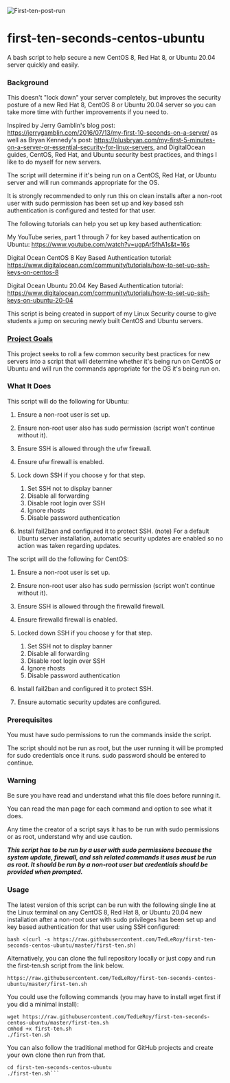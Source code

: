 ![First-ten-post-run](https://i.ibb.co/4N5QXww/After-Running-Script.png)

# first-ten-seconds-centos-ubuntu

A bash script to help secure a new CentOS 8, Red Hat 8, or Ubuntu 20.04 server quickly and easily.

### Background

This doesn't "lock down" your server completely, but improves the security posture of a new Red Hat 8, CentOS 8 or Ubuntu 20.04 server so you can take more time with further improvements if you need to.

Inspired by Jerry Gamblin's blog post: https://jerrygamblin.com/2016/07/13/my-first-10-seconds-on-a-server/ as well as Bryan Kennedy's post: https://plusbryan.com/my-first-5-minutes-on-a-server-or-essential-security-for-linux-servers, and DigitalOcean guides, CentOS, Red Hat, and Ubuntu security best practices, and things I like to do myself for new servers.

The script will determine if it's being run on a CentOS, Red Hat, or Ubuntu server and will run commands appropriate for the OS.

It is strongly recommended to only run this on clean installs after a non-root user with sudo permission has been set up and key based ssh authentication is configured and tested for that user. 

The following tutorials can help you set up key based authentication:

My YouTube series, part 1 through 7 for key based authentication on Ubuntu: https://www.youtube.com/watch?v=ugpAr5fhA1s&t=16s

Digital Ocean CentOS 8 Key Based Authentication tutorial: https://www.digitalocean.com/community/tutorials/how-to-set-up-ssh-keys-on-centos-8

Digital Ocean Ubuntu 20.04 Key Based Authentication tutorial: https://www.digitalocean.com/community/tutorials/how-to-set-up-ssh-keys-on-ubuntu-20-04

This script is being created in support of my Linux Security course to give students a jump on securing newly built CentOS and Ubuntu servers.

### [Project Goals](#project-goals)

This project seeks to roll a few common security best practices for new servers into a script that will determine whether it's being run on CentOS or Ubuntu and will run the commands appropriate for the OS it's being run on.

### What It Does

This script will do the following for Ubuntu:

1. Ensure a non-root user is set up.
2. Ensure non-root user also has sudo permission (script won't continue without it).
3. Ensure SSH is allowed through the ufw firewall.
4. Ensure ufw firewall is enabled.
5. Lock down SSH if you choose y for that step.

   1. Set SSH not to display banner
   1. Disable all forwarding
   1. Disable root login over SSH
   1. Ignore rhosts
   1. Disable password authentication
   
6. Install fail2ban and configured it to protect SSH. 
(note) For a default Ubuntu server installation, automatic security updates are enabled so no action was taken regarding updates.

The script will do the following for CentOS:

1. Ensure a non-root user is set up.
2. Ensure non-root user also has sudo permission (script won't continue without it).
3. Ensure SSH is allowed through the firewalld firewall.
4. Ensure firewalld firewall is enabled.
5. Locked down SSH if you choose y for that step.

   1. Set SSH not to display banner
   1. Disable all forwarding
   1. Disable root login over SSH
   1. Ignore rhosts
   1. Disable password authentication

6. Install fail2ban and configured it to protect SSH.
7. Ensure automatic security updates are configured.

### Prerequisites

You must have sudo permissions to run the commands inside the script.

The script should not be run as root, but the user running it will be prompted for sudo credentials once it runs. sudo password should be entered to continue.

### Warning

Be sure you have read and understand what this file does before running it.

You can read the man page for each command and option to see what it does.

Any time the creator of a script says it has to be run with sudo permissions or as root, understand why and use caution.

***This script has to be run by a user with sudo permissions because the system update, firewall, and ssh related commands it uses must be run as root. It should be run by a non-root user but credentials should be provided when prompted.***

### Usage

The latest version of this script can be run with the following single line at the Linux terminal on any CentOS 8, Red Hat 8, or Ubuntu 20.04 new installation after a non-root user with sudo privileges has been set up and key based authentication for that user using SSH configured:

`bash <(curl -s https://raw.githubusercontent.com/TedLeRoy/first-ten-seconds-centos-ubuntu/master/first-ten.sh)`

Alternatively, you can clone the full repository locally or just copy and run the first-ten.sh script from the link below.

`https://raw.githubusercontent.com/TedLeRoy/first-ten-seconds-centos-ubuntu/master/first-ten.sh`

You could use the following commands (you may have to install wget first if you did a minimal install):

```
wget https://raw.githubusercontent.com/TedLeRoy/first-ten-seconds-centos-ubuntu/master/first-ten.sh
cmhod +x first-ten.sh
./first-ten.sh
```

You can also follow the traditional method for GitHub projects and create your own clone then run from that.

```git clone https://github.com/TedLeRoy/first-ten-seconds-centos-ubuntu.git
cd first-ten-seconds-centos-ubuntu
./first-ten.sh```
